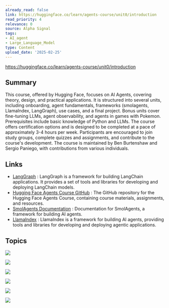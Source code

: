 ```yaml
---
already_read: false
link: https://huggingface.co/learn/agents-course/unit0/introduction
read_priority: 4
relevance: 0
source: Alpha Signal
tags:
- AI_agent
- Large_Language_Model
type: Content
upload_date: '2025-02-25'
---
```


https://huggingface.co/learn/agents-course/unit0/introduction
## Summary

This course, offered by Hugging Face, focuses on AI Agents, covering theory, design, and practical applications. It is structured into several units, including onboarding, agent fundamentals, frameworks (smolagents, LlamaIndex, LangGraph), use cases, and a final project. Bonus units cover fine-tuning LLMs, agent observability, and agents in games with Pokemon. Prerequisites include basic knowledge of Python and LLMs. The course offers certification options and is designed to be completed at a pace of approximately 3-4 hours per week. Participants are encouraged to join study groups, complete quizzes and assignments, and contribute to the course's development. The course is maintained by Ben Burtenshaw and Sergio Paniego, with contributions from various individuals.
## Links

- [LangGraph](https://langchain-ai.github.io/langgraph/) : LangGraph is a framework for building LangChain applications. It provides a set of tools and libraries for developing and deploying LangChain models.
- [Hugging Face Agents Course GitHub](https://github.com/huggingface/agents-course) : The GitHub repository for the Hugging Face Agents Course, containing course materials, assignments, and resources.
- [SmolAgents Documentation](https://huggingface.co/docs/smolagents/en/index) : Documentation for SmolAgents, a framework for building AI agents.
- [LlamaIndex](https://www.llamaindex.ai/) : LlamaIndex is a framework for building AI agents, providing tools and libraries for developing and deploying agentic applications.

## Topics

![](topics/Concept/Agentic%20RAG)

![](topics/Concept/Function%20Calling)

![](topics/Concept/AI%20Agents)

![](topics/Library/smolagents)

![](topics/Library/LlamaIndex)

![](topics/Concept/LangGraph)